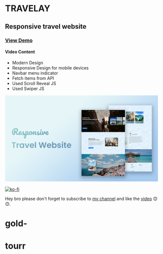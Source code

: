 # TRAVELAY


## Responsive travel website

### [View Demo](https://travelya-codingweb.netlify.app "Travelya")

#### Video Content

-   Modern Design
-   Responsive Design for mobile devices
-   Navbar menu indicator
-   Fetch items from API
-   Used Scroll Reveal JS
-   Used Swiper JS

![Travelya](Travelya.png)

[![ko-fi](https://ko-fi.com/img/githubbutton_sm.svg)](https://ko-fi.com/J3J1NMYT7)

Hey bro please don't forget to subscribe to [my channel](https://www.youtube.com/@CodingWeb3 "CodingWeb") and like the [video](https://youtu.be/l8W87RllRks "Responsive Travel Website") 😊😊.
# gold-
# tourr
